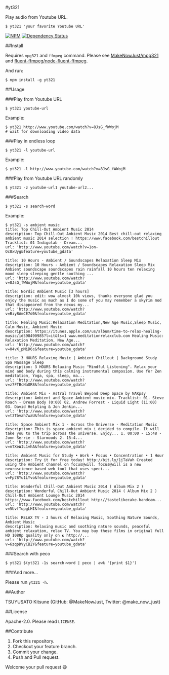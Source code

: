 #yt321

Play audio from Youtube URL.

```console
$ yt321 'your favorite Youtube URL'
```

[![NPM](https://nodei.co/npm/yt321.png)](https://nodei.co/npm/yt321/)
[![Dependency Status](https://david-dm.org/MakeNowJust/yt321.svg)](https://david-dm.org/MakeNowJust/yt321)

##Install

Requires `mpg321` and `ffmpeg` command.
Please see [MakeNowJust/mpg321](https://github.com/MakeNowJust/mpg321) and [fluent-ffmpeg/node-fluent-ffmpeg](https://github.com/fluent-ffmpeg/node-fluent-ffmpeg).

And run:

```console
$ npm install -g yt321
```

##Usage

###Play from Youtube URL

```console
$ yt321 youtube-url
```

Example:

```console
$ yt321 http://www.youtube.com/watch?v=8JsG_fWWojM
# wait for downloading video data
```

###Play in endless loop

```console
$ yt321 -l youtube-url
```

Example:

```console
$ yt321 -l http://www.youtube.com/watch?v=8JsG_fWWojM 
```

###Play from Youtube URL randomly

```console
$ yt321 -z youtube-url1 youtube-url2...
```

###Search

```console
$ yt321 -s search-word
```

Example:

```console
$ yt321 -s ambient music
title: Top Chill-Out Ambient Music 2014
description: Top Chill-Out Ambient Music 2014 Best chill-out relaxing ambient music 2014 selection ! https://www.facebook.com/bestchillout Tracklist: 01 Indigolab - Dream...
url: 'http://www.youtube.com/watch?v=1on-Oc8xUyg&feature=youtube_gdata'

title: 10 Hours - Ambient / Soundscapes Relaxation Sleep Mix
description: 10 Hours - Ambient / Soundscapes Relaxation Sleep Mix Ambient soundscape soundscapes rain rainfall 10 hours ten relaxing mood sleep sleeping gentle soothing ...
url: 'http://www.youtube.com/watch?v=8JsG_fWWojM&feature=youtube_gdata'

title: Nordic Ambient Music [3 hours]
description: edit: wow almost 10k views, thanks everyone glad you enjoy the music as much as I do some of you may remember a skyrim mod that disappeared from the nexus my...
url: 'http://www.youtube.com/watch?v=BiyBAmCE7d0&feature=youtube_gdata'

title: Healing Music:Relaxation Meditation,New Age Music,Sleep Music, Calm Music, Ambient Music
description: https://itunes.apple.com/us/album/time-to-relax-healing-music/id598490985?l=it&ls=1 www.meditationrelaxclub.com Healing Music: Relaxation Meditation, New Age...
url: 'http://www.youtube.com/watch?v=04vX_pMiD6c&feature=youtube_gdata'

title: 3 HOURS Relaxing Music | Ambient Chillout | Background Study Spa Massage Sleep
description: 3 HOURS Relaxing Music "Mindful Listening". Relax your mind and body during this calming instrumental composion. Use for Zen meditation, Yoga, spa, sleep, ma...
url: 'http://www.youtube.com/watch?v=z7FTBcNaOR8&feature=youtube_gdata'

title: Ambient Mix - Astral Travel Beyond Deep Space by NAKpsy
description: Ambient and Space Ambient music mix. Tracklist: 01. Steve Roach - Dream Body (0:00) 02. Andrew Forrest - Liquid Light (11:00) 03. David Helpling & Jon Jenkin...
url: 'http://www.youtube.com/watch?v=t3Tbvah7waU&feature=youtube_gdata'

title: Space Ambient Mix 1 - Across the Universe - Meditation Music
description: This is space ambient mix i decided to compile. It will take you to the trip across the universe. Enjoy... 1. 00:00 - 15:48 - Jonn Serrie - Starmoods 2. 15:4...
url: 'http://www.youtube.com/watch?v=nTXeWIL1vhA&feature=youtube_gdata'

title: Ambient Music for Study • Work • Focus • Concentration • 1 Hour
description: Try it for free today! http://bit.ly/1jTaVah Created using the Ambient channel on focus@will. focus@will is a new neuroscience based web tool that uses speci...
url: 'http://www.youtube.com/watch?v=Fp78Yu1LYvo&feature=youtube_gdata'

title: Wonderful Chill-Out Ambient Music 2014 ( Album Mix 2 )
description: Wonderful Chill-Out Ambient Music 2014 ( Album Mix 2 ) Chill-Out Ambient Lounge Music 2014 https://www.facebook.com/bestchillout http://tastelikecake.bandcam...
url: 'http://www.youtube.com/watch?v=5UvfTupgLHI&feature=youtube_gdata'

title: RELAX TV - 3 hours of Relaxing Music, Soothing Nature Sounds, Ambient Music
description: Relaxing music and soothing nature sounds, peaceful ambient relaxation, relax TV. You may buy these films in original full HD 1080p quality only on ☯ http://...
url: 'http://www.youtube.com/watch?v=6zqpDVyCB2Y&feature=youtube_gdata'
```

###Search with peco

```console
$ yt321 $(yt321 -1s search-word | peco | awk '{print $1}')
```

###And more...

Please run `yt321 -h`.


##Author

TSUYUSATO Kitsune (GitHub: @MakeNowJust, Twitter: @make\_now\_just)


##License

Apache-2.0. Please read `LICENSE`.


##Contribute

  1. Fork this repository.
  2. Checkout your feature branch.
  3. Commit your change.
  4. Push and Pull request.

Welcome your pull request :smile:
